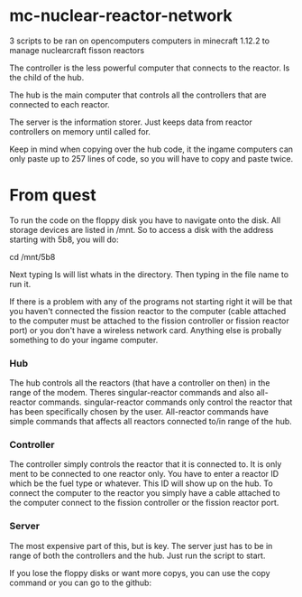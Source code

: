 # mc-nuclear-reactor-network
3 scripts to be ran on opencomputers computers in minecraft 1.12.2 to manage nuclearcraft fisson reactors

The controller is the less powerful computer that connects to the reactor. Is the child of the hub.

The hub is the main computer that controls all the controllers that are connected to each reactor.

The server is the information storer. Just keeps data from reactor controllers on memory until called for.

Keep in mind when copying over the hub code, it the ingame computers can only paste up to 257 lines of code, so you will have to copy and paste twice.

# From quest

To run the code on the floppy disk you have to navigate onto the disk. All storage devices are listed in /mnt. So to access a disk with the address starting with 5b8, you will do:

cd /mnt/5b8

Next typing ls will list whats in the directory.
Then typing in the file name to run it.

If there is a problem with any of the programs not starting right it will be that you haven't connected the fission reactor to the computer (cable attached to the computer must be attached to the fission controller or fission reactor port) or you don't have a wireless network card. Anything else is probally something to do your ingame computer.

### Hub
The hub controls all the reactors (that have a controller on then) in the range of the modem. Theres singular-reactor commands and also all-reactor commands. singular-reactor commands only control the reactor that has been specifically chosen by the user. All-reactor commands have simple commands that affects all reactors connected to/in range of the hub.

### Controller
The controller simply controls the reactor that it is connected to. It is only ment to be connected to one reactor only. You have to enter a reactor ID which be the fuel type or whatever. This ID will show up on the hub. To connect the computer to the reactor you simply have a cable attached to the computer connect to the fission controller or the fission reactor port.

### Server
The most expensive part of this, but is key. The server just has to be in range of both the controllers and the hub. Just run the script to start.

If you lose the floppy disks or want more copys, you can use the copy command or you can go to the github:
